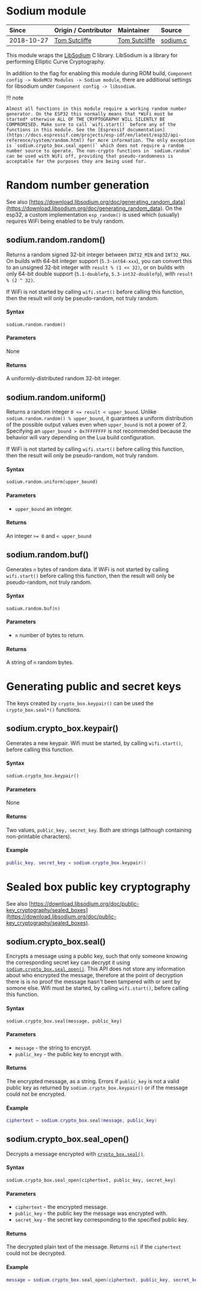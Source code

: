 # Sodium module
| Since  | Origin / Contributor  | Maintainer  | Source  |
| :----- | :-------------------- | :---------- | :------ |
| 2018-10-27 | [Tom Sutcliffe](https://github.com/tomsci) | [Tom Sutcliffe](https://github.com/tomsci) | [sodium.c](../../components/modules/sodium.c)|

This module wraps the [LibSodium](https://libsodium.org/) C library. LibSodium is a library for performing Elliptic Curve Cryptography.

In addition to the flag for enabling this module during ROM build, `Component config -> NodeMCU Modules -> Sodium module`, there are additional settings for libsodium under `Component config -> libsodium`.

!!! note

    Almost all functions in this module require a working random number generator. On the ESP32 this normally means that *WiFi must be started* otherwise ALL OF THE CRYPTOGRAPHY WILL SILENTLY BE COMPROMISED. Make sure to call `wifi.start()` before any of the functions in this module. See the [Espressif documentation](https://docs.espressif.com/projects/esp-idf/en/latest/esp32/api-reference/system/random.html) for more information. The only exception is `sodium.crypto_box.seal_open()` which does not require a random number source to operate. The non-crypto functions in `sodium.random` can be used with WiFi off, providing that pseudo-randomness is acceptable for the purposes they are being used for.

# Random number generation
See also [https://download.libsodium.org/doc/generating_random_data](https://download.libsodium.org/doc/generating_random_data). On the esp32, a custom implementation `esp_random()` is used which (usually) requires WiFi being enabled to be truly random.

## sodium.random.random()
Returns a random signed 32-bit integer between `INT32_MIN` and `INT32_MAX`. On builds with 64-bit integer support (`5.3-int64-xxx`), you can convert this to an unsigned 32-bit integer with `result % (1 << 32)`, or on builds with only 64-bit double support (`5.1-doublefp`, `5.3-int32-doublefp`), with `result % (2 ^ 32)`.

If WiFi is not started by calling `wifi.start()` before calling this function, then the result will only be pseudo-random, not truly random.

#### Syntax
`sodium.random.random()`

#### Parameters
None

#### Returns
A uniformly-distributed random 32-bit integer.

## sodium.random.uniform()
Returns a random integer `0 <= result < upper_bound`. Unlike `sodium.random.random() % upper_bound`, it guarantees a uniform distribution of the possible output values even when `upper_bound` is not a power of 2. Specifying an `upper_bound > 0x7FFFFFFF` is not recommended because the behavior will vary depending on the Lua build configuration.

If WiFi is not started by calling `wifi.start()` before calling this function, then the result will only be pseudo-random, not truly random.

#### Syntax
`sodium.random.uniform(upper_bound)`

#### Parameters
- `upper_bound` an integer.

#### Returns
An integer `>= 0` and `< upper_bound`

## sodium.random.buf()
Generates `n` bytes of random data. If WiFi is not started by calling `wifi.start()` before calling this function, then the result will only be pseudo-random, not truly random.

#### Syntax
`sodium.random.buf(n)`

#### Parameters
- `n` number of bytes to return.

#### Returns
A string of `n` random bytes.

# Generating public and secret keys
The keys created by `crypto_box.keypair()` can be used the `crypto_box.seal*()` functions.

## sodium.crypto_box.keypair()
Generates a new keypair. Wifi must be started, by calling `wifi.start()`, before calling this function.

#### Syntax
`sodium.crypto_box.keypair()`

#### Parameters
None

#### Returns
Two values, `public_key, secret_key`. Both are strings (although containing non-printable characters).

#### Example
```lua
public_key, secret_key = sodium.crypto_box.keypair()
```

# Sealed box public key cryptography
See also [https://download.libsodium.org/doc/public-key_cryptography/sealed_boxes](https://download.libsodium.org/doc/public-key_cryptography/sealed_boxes).

## sodium.crypto_box.seal()
Encrypts a message using a public key, such that only someone knowing the corresponding secret key can decrypt it using [`sodium.crypto_box.seal_open()`](#sodiumcryptoboxsealopen). This API does not store any information about who encrypted the message, therefore at the point of decryption there is is no proof the message hasn't been tampered with or sent by somone else. Wifi must be started, by calling `wifi.start()`, before calling this function.

#### Syntax
`sodium.crypto_box.seal(message, public_key)`

#### Parameters
- `message` - the string to encrypt.
- `public_key` - the public key to encrypt with.

#### Returns
The encrypted message, as a string. Errors if `public_key` is not a valid public key as returned by `sodium.crypto_box.keypair()` or if the message could not be encrypted.

#### Example
```lua
ciphertext = sodium.crypto_box.seal(message, public_key)
```

## sodium.crypto_box.seal_open()
Decrypts a message encrypted with [`crypto_box.seal()`](#sodiumcryptoboxseal).

#### Syntax
`sodium.crypto_box.seal_open(ciphertext, public_key, secret_key)`

#### Parameters
- `ciphertext` - the encrypted message.
- `public_key` - the public key the message was encrypted with.
- `secret_key` - the secret key corresponding to the specified public key.

#### Returns
The decrypted plain text of the message. Returns `nil` if the `ciphertext` could not be decrypted.

#### Example
```lua
message = sodium.crypto_box.seal_open(ciphertext, public_key, secret_key)
```
